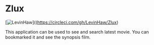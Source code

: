 # Zlux

[![LevinHaw](https://circleci.com/gh/LevinHaw/Zlux.svg?style=svg)]((https://circleci.com/gh/LevinHaw/Zlux)

This application can be used to see and search latest movie. You can bookmarked it and see the synopsis film.
